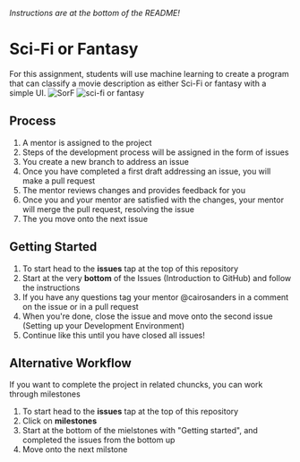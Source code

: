 *Instructions are at the bottom of the README!*
# Sci-Fi or Fantasy
For this assignment, students will use machine learning to create a program that can classify a movie description as either Sci-Fi or fantasy with a simple UI.
![SorF](https://user-images.githubusercontent.com/45152371/87979827-804ac180-ca87-11ea-9ddd-ed7e340d9685.gif)
![sci-fi or fantasy](https://user-images.githubusercontent.com/45152371/87735359-25188680-c78a-11ea-83bf-fb11884686bf.png)

## Process
1. A mentor is assigned to the project
2. Steps of the development process will be assigned in the form of issues
3. You create a new branch to address an issue
4. Once you have completed a first draft addressing an issue, you will make a pull request
5. The mentor reviews changes and provides feedback for you
6. Once you and your mentor are satisfied with the changes, your mentor will merge the pull request, resolving the issue
7. The you move onto the next issue

## Getting Started
1. To start head to the **issues** tap at the top of this repository
2. Start at the very **bottom** of the Issues (Introduction to GitHub) and follow the instructions
3. If you have any questions tag your mentor @cairosanders in a comment on the issue or in a pull request
4. When you're done, close the issue and move onto the second issue (Setting up your Development Environment)
5. Continue like this until you have closed all issues!

## Alternative Workflow
If you want to complete the project in related chuncks, you can work through milestones
1. To start head to the **issues** tap at the top of this repository
2. Click on **milestones**
3. Start at the bottom of the mielstones with "Getting started", and completed the issues from the bottom up
4. Move onto the next milstone
